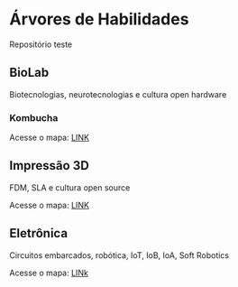 # Árvores de Habilidades

Repositório teste 

## BioLab

Biotecnologias, neurotecnologias e cultura open hardware

### Kombucha

Acesse o mapa: [LINK](https://github.com/will-bc/arvore_de_habilidades/tree/main/kombucha)

## Impressão 3D

FDM, SLA e cultura open source

Acesse o mapa: [LINK](https://github.com/sjpiper145/MakerSkillTree/blob/main/3D%20Printing%20Skill%20Tree/3D%20Printing%20Skill%20Tree.png?raw=true)

## Eletrônica

Circuitos embarcados, robótica, IoT, IoB, IoA, Soft Robotics

Acesse o mapa: [LINk](https://github.com/sjpiper145/MakerSkillTree/blob/main/Electronics%20Skill%20Tree/Electronics%20Skill%20Tree.png?raw=true)
